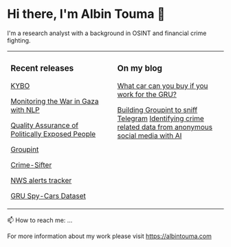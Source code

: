 # Hi there, I'm Albin Touma 👋

I'm a research analyst with a background in OSINT and financial crime fighting. 

<table><tr><td valign="top" width="33%">

### Recent releases
<!-- recent_releases starts -->
[KYBO](https://github.com/AlbinTouma/CompaniesHouse)

[Monitoring the War in Gaza with NLP](https://github.com/AlbinTouma/israel)

[Quality Assurance of Politically Exposed People](https://github.com/AlbinTouma/PEP-Data-Quality-Assurance)

[Groupint](https://github.com/OSINT-for-Ukraine/groupint)

[Crime-Sifter](https://github.com/AlbinTouma/Signal-Sifter)

[NWS alerts tracker](https://github.com/AlbinTouma/NWS-alerts-daily-tracker)

[GRU Spy-Cars Dataset](https://github.com/AlbinTouma/GRU-Spy-Cars-Dataset)


</td><td valign="top" width="34%">

### On my blog

[What car can you buy if you work for the GRU?](https://albintouma.com/posts/employees-of-the-GRU)

[Building Groupint to sniff Telegram](https://albintouma.com/posts/GroupInt)
[Identifying crime related data from anonymous social media with AI](https://albintouma.com/posts/Exploring%20Crime%20Discussions%20on%20Swedish%20Forums%20Using%20LLMs)

</td></tr></table>


📫 How to reach me: ...

For more information about my work please visit https://albintouma.com
